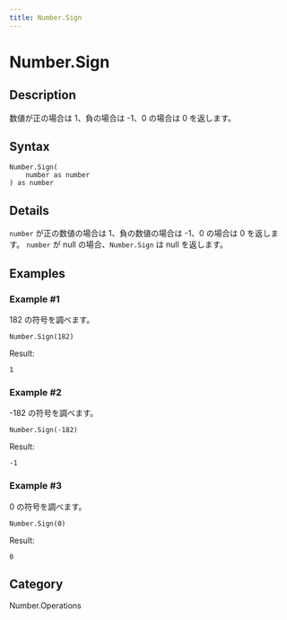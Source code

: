 ```yaml
---
title: Number.Sign
---
```


# Number.Sign


## Description

数値が正の場合は 1、負の場合は -1、0 の場合は 0 を返します。


## Syntax

```powerquery
Number.Sign(
    number as number
) as number
```


## Details

<code>number</code> が正の数値の場合は 1、負の数値の場合は -1、0 の場合は 0 を返します。    <code>number</code> が null の場合、<code>Number.Sign</code> は null を返します。


## Examples

### Example #1 
182 の符号を調べます。
```powerquery
Number.Sign(182)
```

Result: 
```powerquery
1
```


### Example #2 
-182 の符号を調べます。
```powerquery
Number.Sign(-182)
```

Result: 
```powerquery
-1
```


### Example #3 
0 の符号を調べます。
```powerquery
Number.Sign(0)
```

Result: 
```powerquery
0
```




## Category
Number.Operations
